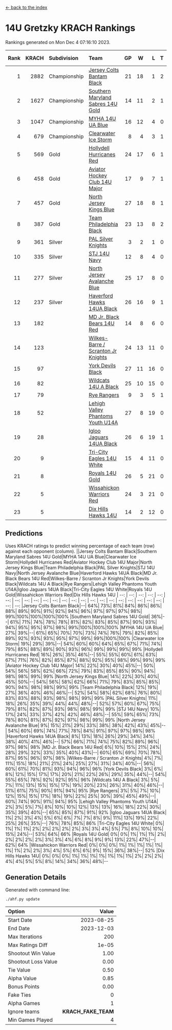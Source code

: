 [<- back to the index](readme.md)
# 14U Gretzky KRACH Rankings
Rankings generated on Mon Dec  4 07:16:10 2023.

Rank|KRACH|Subdivision|Team|GP|W|L|T|OTW|OTL|SoS|Exp Wins|Win Diff
---:|---:|:---|:---|---:|---:|---:|---:|---:|---:|---:|---:|---:
1|2882|Championship|[Jersey Colts Bantam Black](https://gamesheetstats.com/seasons/3659/teams/140580/schedule)|21|18|1|2|2|0|350|19.8|-0.0
2|1627|Championship|[Southern Maryland Sabres 14U Gold](https://gamesheetstats.com/seasons/3659/teams/140588/schedule)|14|11|2|1|0|0|465|12.3|-0.0
3|1047|Championship|[MYHA 14U UA Blue](https://gamesheetstats.com/seasons/3659/teams/140583/schedule)|16|12|4|0|2|2|469|12.8|-0.0
4|679|Championship|[Clearwater Ice Storm](https://gamesheetstats.com/seasons/3659/teams/142500/schedule)|8|4|3|1|0|0|802|5.3|-0.0
5|569|Gold|[Hollydell Hurricanes Red](https://gamesheetstats.com/seasons/3659/teams/140578/schedule)|24|17|6|1|1|1|399|18.4|0.0
6|458|Gold|[Aviator Hockey Club 14U Major](https://gamesheetstats.com/seasons/3659/teams/140575/schedule)|17|9|7|1|1|1|722|10.3|-0.0
7|457|Gold|[North Jersey Kings Blue](https://gamesheetstats.com/seasons/3659/teams/140585/schedule)|27|18|8|1|3|1|435|19.4|0.0
8|387|Gold|[Team Philadelphia Black](https://gamesheetstats.com/seasons/3659/teams/140590/schedule)|23|13|8|2|2|2|609|14.8|-0.0
9|361|Silver|[PAL Silver Knights](https://gamesheetstats.com/seasons/3659/teams/140614/schedule)|3|2|1|0|0|0|232|2.8|-0.0
10|335|Silver|[STJ 14U Navy](https://gamesheetstats.com/seasons/3659/teams/140589/schedule)|12|8|4|0|0|1|403|8.9|0.0
11|277|Silver|[North Jersey Avalanche Blue](https://gamesheetstats.com/seasons/3659/teams/140584/schedule)|25|17|8|0|0|1|306|17.9|0.0
12|237|Silver|[Haverford Hawks 14UA Black](https://gamesheetstats.com/seasons/3659/teams/140577/schedule)|26|16|9|1|0|2|327|17.4|0.0
13|182||[MD Jr. Black Bears 14U Red](https://gamesheetstats.com/seasons/3659/teams/140581/schedule)|14|8|6|0|0|1|213|8.9|0.0
14|123||[Wilkes-Barre / Scranton Jr Knights](https://gamesheetstats.com/seasons/3659/teams/140593/schedule)|24|13|11|0|2|0|229|13.9|0.0
15|97||[York Devils Black](https://gamesheetstats.com/seasons/3659/teams/140595/schedule)|27|11|16|0|1|0|444|11.9|0.0
16|82||[Wildcats 14U A Black](https://gamesheetstats.com/seasons/3659/teams/140592/schedule)|25|10|15|0|1|2|519|10.9|0.0
17|79||[Rye Rangers](https://gamesheetstats.com/seasons/3659/teams/140587/schedule)|9|3|5|1|1|1|338|4.4|0.0
18|52||[Lehigh Valley Phantoms Youth U14A](https://gamesheetstats.com/seasons/3659/teams/140582/schedule)|27|8|19|0|0|0|527|8.9|0.0
19|28||[Igloo Jaguars 14UA Black](https://gamesheetstats.com/seasons/3659/teams/140579/schedule)|26|6|19|1|0|0|426|7.4|0.0
20|9||[Tri-City Eagles 14U White](https://gamesheetstats.com/seasons/3659/teams/140591/schedule)|15|4|11|0|0|0|123|4.9|0.0
21|8||[Royals 14U Gold](https://gamesheetstats.com/seasons/3659/teams/140586/schedule)|26|5|21|0|0|1|130|5.9|0.0
22|5||[Wissahickon Warriors Red](https://gamesheetstats.com/seasons/3659/teams/140594/schedule)|24|3|21|0|0|0|202|3.9|0.0
23|5||[Dix Hills Hawks 14U](https://gamesheetstats.com/seasons/3659/teams/140576/schedule)|14|2|12|0|0|0|169|2.9|0.0

## Predictions
Uses KRACH ratings to predict winning percentage of each team (row) against each opponent (column).
||Jersey Colts Bantam Black|Southern Maryland Sabres 14U Gold|MYHA 14U UA Blue|Clearwater Ice Storm|Hollydell Hurricanes Red|Aviator Hockey Club 14U Major|North Jersey Kings Blue|Team Philadelphia Black|PAL Silver Knights|STJ 14U Navy|North Jersey Avalanche Blue|Haverford Hawks 14UA Black|MD Jr. Black Bears 14U Red|Wilkes-Barre / Scranton Jr Knights|York Devils Black|Wildcats 14U A Black|Rye Rangers|Lehigh Valley Phantoms Youth U14A|Igloo Jaguars 14UA Black|Tri-City Eagles 14U White|Royals 14U Gold|Wissahickon Warriors Red|Dix Hills Hawks 14U
| --: | --: | --: | --: | --: | --: | --: | --: | --: | --: | --: | --: | --: | --: | --: | --: | --: | --: | --: | --: | --: | --: | --: | --: 
|Jersey Colts Bantam Black|--| 64%| 73%| 81%| 84%| 86%| 86%| 88%| 89%| 90%| 91%| 92%| 94%| 96%| 97%| 97%| 97%| 98%| 99%|100%|100%|100%|100%
|Southern Maryland Sabres 14U Gold| 36%|--| 61%| 71%| 74%| 78%| 78%| 81%| 82%| 83%| 85%| 87%| 90%| 93%| 94%| 95%| 95%| 97%| 98%| 99%|100%|100%|100%
|MYHA 14U UA Blue| 27%| 39%|--| 61%| 65%| 70%| 70%| 73%| 74%| 76%| 79%| 82%| 85%| 89%| 92%| 93%| 93%| 95%| 97%| 99%| 99%|100%|100%
|Clearwater Ice Storm| 19%| 29%| 39%|--| 54%| 60%| 60%| 64%| 65%| 67%| 71%| 74%| 79%| 85%| 88%| 89%| 90%| 93%| 96%| 99%| 99%| 99%| 99%
|Hollydell Hurricanes Red| 16%| 26%| 35%| 46%|--| 55%| 55%| 60%| 61%| 63%| 67%| 71%| 76%| 82%| 85%| 87%| 88%| 92%| 95%| 98%| 99%| 99%| 99%
|Aviator Hockey Club 14U Major| 14%| 22%| 30%| 40%| 45%|--| 50%| 54%| 56%| 58%| 62%| 66%| 72%| 79%| 83%| 85%| 85%| 90%| 94%| 98%| 98%| 99%| 99%
|North Jersey Kings Blue| 14%| 22%| 30%| 40%| 45%| 50%|--| 54%| 56%| 58%| 62%| 66%| 71%| 79%| 83%| 85%| 85%| 90%| 94%| 98%| 98%| 99%| 99%
|Team Philadelphia Black| 12%| 19%| 27%| 36%| 40%| 46%| 46%|--| 52%| 54%| 58%| 62%| 68%| 76%| 80%| 83%| 83%| 88%| 93%| 98%| 98%| 99%| 99%
|PAL Silver Knights| 11%| 18%| 26%| 35%| 39%| 44%| 44%| 48%|--| 52%| 57%| 60%| 67%| 75%| 79%| 81%| 82%| 87%| 93%| 98%| 98%| 99%| 99%
|STJ 14U Navy| 10%| 17%| 24%| 33%| 37%| 42%| 42%| 46%| 48%|--| 55%| 59%| 65%| 73%| 78%| 80%| 81%| 87%| 92%| 97%| 98%| 99%| 99%
|North Jersey Avalanche Blue|  9%| 15%| 21%| 29%| 33%| 38%| 38%| 42%| 43%| 45%|--| 54%| 60%| 69%| 74%| 77%| 78%| 84%| 91%| 97%| 97%| 98%| 98%
|Haverford Hawks 14UA Black|  8%| 13%| 18%| 26%| 29%| 34%| 34%| 38%| 40%| 41%| 46%|--| 57%| 66%| 71%| 74%| 75%| 82%| 89%| 96%| 97%| 98%| 98%
|MD Jr. Black Bears 14U Red|  6%| 10%| 15%| 21%| 24%| 28%| 29%| 32%| 33%| 35%| 40%| 43%|--| 60%| 65%| 69%| 70%| 78%| 87%| 95%| 96%| 97%| 98%
|Wilkes-Barre / Scranton Jr Knights|  4%|  7%| 11%| 15%| 18%| 21%| 21%| 24%| 25%| 27%| 31%| 34%| 40%|--| 56%| 60%| 61%| 70%| 81%| 93%| 94%| 96%| 96%
|York Devils Black|  3%|  6%|  8%| 12%| 15%| 17%| 17%| 20%| 21%| 22%| 26%| 29%| 35%| 44%|--| 54%| 55%| 65%| 78%| 92%| 92%| 95%| 96%
|Wildcats 14U A Black|  3%|  5%|  7%| 11%| 13%| 15%| 15%| 17%| 19%| 20%| 23%| 26%| 31%| 40%| 46%|--| 51%| 61%| 75%| 90%| 91%| 94%| 95%
|Rye Rangers|  3%|  5%|  7%| 10%| 12%| 15%| 15%| 17%| 18%| 19%| 22%| 25%| 30%| 39%| 45%| 49%|--| 60%| 74%| 90%| 91%| 94%| 95%
|Lehigh Valley Phantoms Youth U14A|  2%|  3%|  5%|  7%|  8%| 10%| 10%| 12%| 13%| 13%| 16%| 18%| 22%| 30%| 35%| 39%| 40%|--| 65%| 85%| 87%| 91%| 92%
|Igloo Jaguars 14UA Black|  1%|  2%|  3%|  4%|  5%|  6%|  6%|  7%|  7%|  8%|  9%| 11%| 13%| 19%| 22%| 25%| 26%| 35%|--| 76%| 78%| 85%| 86%
|Tri-City Eagles 14U White|  0%|  1%|  1%|  1%|  2%|  2%|  2%|  2%|  2%|  3%|  3%|  4%|  5%|  7%|  8%| 10%| 10%| 15%| 24%|--| 53%| 64%| 66%
|Royals 14U Gold|  0%|  0%|  1%|  1%|  1%|  2%|  2%|  2%|  2%|  2%|  3%|  3%|  4%|  6%|  8%|  9%|  9%| 13%| 22%| 47%|--| 62%| 64%
|Wissahickon Warriors Red|  0%|  0%|  0%|  1%|  1%|  1%|  1%|  1%|  1%|  1%|  2%|  2%|  3%|  4%|  5%|  6%|  6%|  9%| 15%| 36%| 38%|--| 52%
|Dix Hills Hawks 14U|  0%|  0%|  0%|  1%|  1%|  1%|  1%|  1%|  1%|  1%|  2%|  2%|  2%|  4%|  4%|  5%|  5%|  8%| 14%| 34%| 36%| 48%|--

## Generation Details

Generated with command line:
```
./ahf.py update
```

| Option | Value |
| :----- | ----: |
| Start Date | 2023-08-25 |
| End Date | 2023-12-03 |
| Max Iterations | 200 |
| Max Ratings Diff | 1e-05 |
| Shootout Win Value | 1.00 |
| Shootout Loss Value | 0.00 |
| Tie Value | 0.50 |
| Alpha Value | 0.85 |
| Bonus Points | 0.00 |
| Fake Ties | 0 |
| Alpha Games | 1 |
| Ignore teams | __KRACH_FAKE_TEAM__ |
| Min Games Played | 4 |


